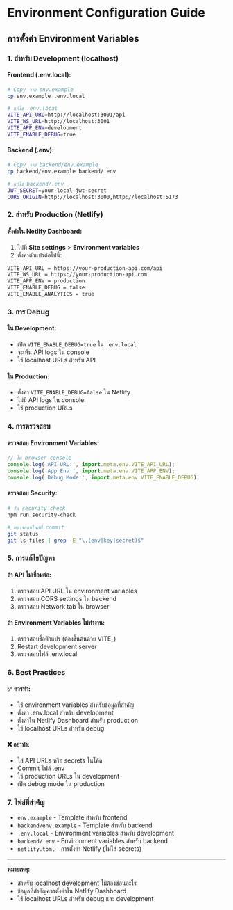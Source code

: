 # Environment Configuration Guide

## การตั้งค่า Environment Variables

### 1. สำหรับ Development (localhost)

#### Frontend (.env.local):
```bash
# Copy จาก env.example
cp env.example .env.local

# แก้ไข .env.local
VITE_API_URL=http://localhost:3001/api
VITE_WS_URL=http://localhost:3001
VITE_APP_ENV=development
VITE_ENABLE_DEBUG=true
```

#### Backend (.env):
```bash
# Copy จาก backend/env.example
cp backend/env.example backend/.env

# แก้ไข backend/.env
JWT_SECRET=your-local-jwt-secret
CORS_ORIGIN=http://localhost:3000,http://localhost:5173
```

### 2. สำหรับ Production (Netlify)

#### ตั้งค่าใน Netlify Dashboard:
1. ไปที่ **Site settings** > **Environment variables**
2. ตั้งค่าตัวแปรต่อไปนี้:

```bash
VITE_API_URL = https://your-production-api.com/api
VITE_WS_URL = https://your-production-api.com
VITE_APP_ENV = production
VITE_ENABLE_DEBUG = false
VITE_ENABLE_ANALYTICS = true
```

### 3. การ Debug

#### ใน Development:
- เปิด `VITE_ENABLE_DEBUG=true` ใน `.env.local`
- จะเห็น API logs ใน console
- ใช้ localhost URLs สำหรับ API

#### ใน Production:
- ตั้งค่า `VITE_ENABLE_DEBUG=false` ใน Netlify
- ไม่มี API logs ใน console
- ใช้ production URLs

### 4. การตรวจสอบ

#### ตรวจสอบ Environment Variables:
```javascript
// ใน browser console
console.log('API URL:', import.meta.env.VITE_API_URL);
console.log('App Env:', import.meta.env.VITE_APP_ENV);
console.log('Debug Mode:', import.meta.env.VITE_ENABLE_DEBUG);
```

#### ตรวจสอบ Security:
```bash
# รัน security check
npm run security-check

# ตรวจสอบไฟล์ที่ commit
git status
git ls-files | grep -E "\.(env|key|secret)$"
```

### 5. การแก้ไขปัญหา

#### ถ้า API ไม่เชื่อมต่อ:
1. ตรวจสอบ API URL ใน environment variables
2. ตรวจสอบ CORS settings ใน backend
3. ตรวจสอบ Network tab ใน browser

#### ถ้า Environment Variables ไม่ทำงาน:
1. ตรวจสอบชื่อตัวแปร (ต้องขึ้นต้นด้วย VITE_)
2. Restart development server
3. ตรวจสอบไฟล์ .env.local

### 6. Best Practices

#### ✅ ควรทำ:
- ใช้ environment variables สำหรับข้อมูลที่สำคัญ
- ตั้งค่า .env.local สำหรับ development
- ตั้งค่าใน Netlify Dashboard สำหรับ production
- ใช้ localhost URLs สำหรับ debug

#### ❌ อย่าทำ:
- ใส่ API URLs หรือ secrets ในโค้ด
- Commit ไฟล์ .env
- ใช้ production URLs ใน development
- เปิด debug mode ใน production

### 7. ไฟล์ที่สำคัญ

- `env.example` - Template สำหรับ frontend
- `backend/env.example` - Template สำหรับ backend
- `.env.local` - Environment variables สำหรับ development
- `backend/.env` - Environment variables สำหรับ backend
- `netlify.toml` - การตั้งค่า Netlify (ไม่ใส่ secrets)

---

**หมายเหตุ:** 
- สำหรับ localhost development ไม่ต้องซ่อนอะไร
- ข้อมูลที่สำคัญควรตั้งค่าใน Netlify Dashboard
- ใช้ localhost URLs สำหรับ debug และ development
